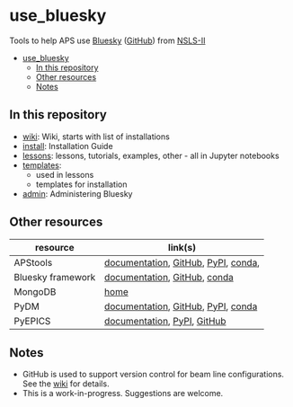 # use_bluesky

Tools to help APS use [Bluesky](http://nsls-ii.github.io/bluesky)
([GitHub](https://github.com/NSLS-II/bluesky))
from [NSLS-II](http://nsls-ii.github.io)

- [use_bluesky](#use_bluesky)
  - [In this repository](#in-this-repository)
  - [Other resources](#other-resources)
  - [Notes](#notes)

## In this repository

* [wiki](https://github.com/BCDA-APS/use_bluesky/wiki):
  Wiki, starts with list of installations
* [install](install/README.md): Installation Guide
* [lessons](lessons/README.md): lessons, tutorials, examples,
  other - all in Jupyter notebooks
* [templates](templates/README.md):
  * used in lessons
  * templates for installation
* [admin](admin/README.md):
  Administering Bluesky

## Other resources

resource | link(s)
---- | ----
APStools | [documentation](https://apstools.readthedocs.io),   [GitHub](https://github.com/BCDA-APS/apstools),   [PyPI](https://pypi.org/project/apstools/),   [conda](https://anaconda.org/aps-anl-tag/apstools),
Bluesky framework | [documentation](https://blueskyproject.io),  [GitHub](https://github.com/bluesky),   [conda](https://anaconda.org/nsls2forge)
MongoDB | [home](https://www.mongodb.com/)
PyDM | [documentation](https://slaclab.github.io/pydm/),  [GitHub](https://github.com/slaclab/pydm),  [PyPI](https://pypi.org/project/pydm/),  [conda](https://anaconda.org/conda-forge/pydm)
 PyEPICS | [documentation](https://pyepics.github.io/pyepics/),  [PyPI](https://pypi.org/project/pyepics/),  [GitHub](https://github.com/pyepics/pyepics)

<!-- databroker -->
<!-- jupyter -->
<!-- matplotlib -->
<!-- ophyd -->
<!-- pydm -->
<!-- XiCAM -->

## Notes

* GitHub is used to support version control for beam line configurations.
  See the [wiki](https://github.com/BCDA-APS/use_bluesky/wiki) for details.
* This is a work-in-progress.  Suggestions are welcome.

